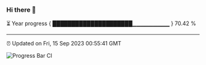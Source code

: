 ### Hi there 👋

⏳ Year progress { █████████████████████▁▁▁▁▁▁▁▁▁ } 70.42 %

---

⏰ Updated on Fri, 15 Sep 2023 00:55:41 GMT

![Progress Bar CI](https://github.com/JuvenileQ/Progress-Bar-CI/workflows/main/badge.svg)
